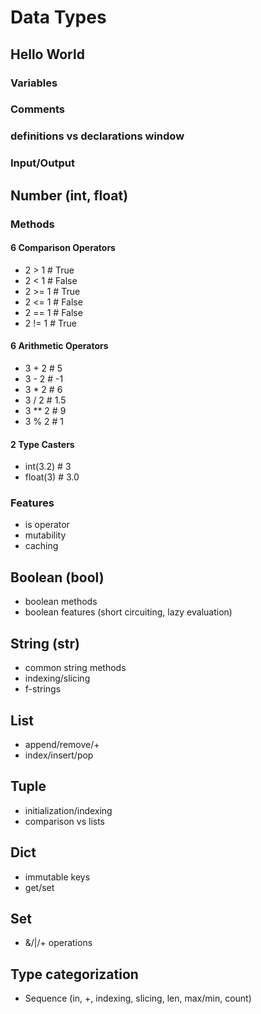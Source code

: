 # Data Types

## Hello World

### Variables

### Comments

### definitions vs declarations window

### Input/Output

## Number (int, float)
### Methods
#### 6 Comparison Operators
* 2 > 1 # True
* 2 < 1 # False
* 2 >= 1 # True
* 2 <= 1 # False
* 2 == 1 # False
* 2 != 1 # True

#### 6 Arithmetic Operators
* 3 + 2 # 5
* 3 - 2 # -1
* 3 * 2 # 6
* 3 / 2 # 1.5
* 3 ** 2 # 9
* 3 % 2 # 1

#### 2 Type Casters
* int(3.2) # 3
* float(3) # 3.0

### Features
* is operator
* mutability
* caching

## Boolean (bool)
  * boolean methods
  * boolean features (short circuiting, lazy evaluation)
## String (str)
  * common string methods
  * indexing/slicing
  * f-strings
## List
  * append/remove/+
  * index/insert/pop
## Tuple
  * initialization/indexing
  * comparison vs lists
## Dict
  * immutable keys
  * get/set
## Set
  * &/|/+ operations
## Type categorization
  * Sequence (in, +, indexing, slicing, len, max/min, count)
